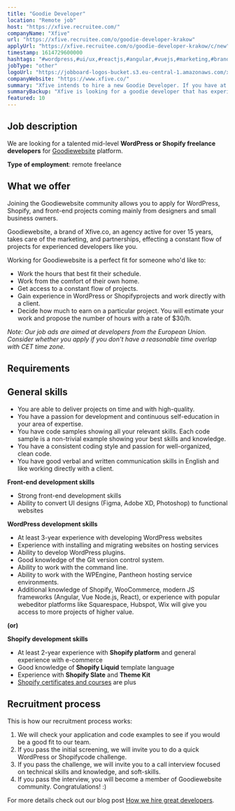 ```yaml
---
title: "Goodie Developer"
location: "Remote job"
host: "https://xfive.recruitee.com/"
companyName: "Xfive"
url: "https://xfive.recruitee.com/o/goodie-developer-krakow"
applyUrl: "https://xfive.recruitee.com/o/goodie-developer-krakow/c/new"
timestamp: 1614729600000
hashtags: "#wordpress,#ui/ux,#reactjs,#angular,#vuejs,#marketing,#branding,#git,#photoshop,#figma"
jobType: "other"
logoUrl: "https://jobboard-logos-bucket.s3.eu-central-1.amazonaws.com/xfive"
companyWebsite: "https://www.xfive.co/"
summary: "Xfive intends to hire a new Goodie Developer. If you have at least 3-year experience with developing WordPress websites, consider applying."
summaryBackup: "Xfive is looking for a goodie developer that has experience in: #wordpress, #reactjs, #angular."
featured: 10
---
```


## Job description

We are looking for a talented mid-level **WordPress or Shopify freelance developers** for [Goodiewebsite](https://goodiewebsite.com/) platform.

**Type of employment**: remote freelance

## What we offer

Joining the Goodiewebsite community allows you to apply for WordPress, Shopify, and front-end projects coming mainly from designers and small business owners.

Goodiewebsite, a brand of Xfive.co, an agency active for over 15 years, takes care of the marketing, and partnerships, effecting a constant flow of projects for experienced developers like you.

Working for Goodiewebsite is a perfect fit for someone who'd like to:

*   Work the hours that best fit their schedule.
*   Work from the comfort of their own home.
*   Get access to a constant flow of projects.
*   Gain experience in WordPress or Shopifyprojects and work directly with a client.
*   Decide how much to earn on a particular project. You will estimate your work and propose the number of hours with a rate of $30/h.

_Note: Our job ads are aimed at developers from the European Union. Consider whether you apply if you don't have a reasonable time overlap with CET time zone._

## Requirements

## General skills

*   You are able to deliver projects on time and with high-quality.
*   You have a passion for development and continuous self-education in your area of expertise.
*   You have code samples showing all your relevant skills. Each code sample is a non-trivial example showing your best skills and knowledge.
*   You have a consistent coding style and passion for well-organized, clean code.
*   You have good verbal and written communication skills in English and like working directly with a client.

**Front-end development skills**

*   Strong front-end development skills
*   Ability to convert UI designs (Figma, Adobe XD, Photoshop) to functional websites

**WordPress development skills**

*   At least 3-year experience with developing WordPress websites
*   Experience with installing and migrating websites on hosting services
*   Ability to develop WordPress plugins.
*   Good knowledge of the Git version control system.
*   Ability to work with the command line.
*   Ability to work with the WPEngine, Pantheon hosting service environments.
*   Additional knowledge of Shopify, WooCommerce, modern JS frameworks (Angular, Vue Node.js, React), or experience with popular webeditor platforms like Squarespace, Hubspot, Wix will give you access to more projects of higher value.

**(or)**

**Shopify development skills**

*   At least 2-year experience with **Shopify platform** and general experience with e-commerce
*   Good knowledge of **Shopify Liquid** template language
*   Experience with **Shopify Slate** and **Theme Kit**
*   [Shopify certificates and courses](https://www.shopify.com/partners/academy) are plus

## Recruitment process

This is how our recruitment process works:

1.  We will check your application and code examples to see if you would be a good fit to our team.
2.  If you pass the initial screening, we will invite you to do a quick WordPress or Shopifycode challenge.
3.  If you pass the challenge, we will invite you to a call interview focused on technical skills and knowledge, and soft-skills.
4.  If you pass the interview, you will become a member of Goodiewebsite community. Congratulations! :)

For more details check out our blog post [How we hire great developers](https://www.xfive.co/blog/how-we-hire-great-developers/).
